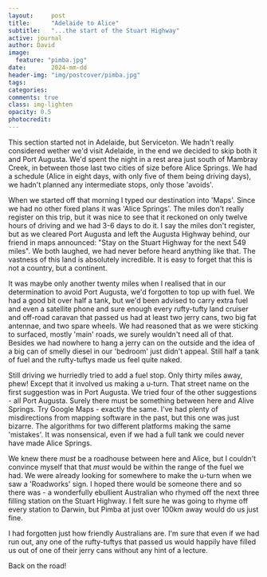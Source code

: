 ```yaml
---
layout:     post
title:      "Adelaide to Alice"
subtitle:   "...the start of the Stuart Highway"
active: journal
author: David
image:
  feature: "pimba.jpg"
date:       2024-mm-dd
header-img: "img/postcover/pimba.jpg"
tags: 
categories: 
comments: true
class: img-lighten 
opacity: 0.5
photocredit:
---
```


This section started not in Adelaide, but Serviceton. We hadn't really considered wether we'd visit Adelaide, in the end we decided to skip both it and Port Augusta. We'd spent the night in a rest area just south of Mambray Creek, in between those last two cities of size before Alice Springs. We had a schedule (Alice in eight days, with only five of them being driving days), we hadn't planned any intermediate stops, only those 'avoids'. 

When we started off that morning I typed our destination into 'Maps'. Since we had no other fixed plans it was 'Alice Springs'. The miles don't really register on this trip, but it was nice to see that it reckoned on only twelve hours of driving and we had 3-6 days to do it. I say the miles don't register, but as we cleared Port Augusta and left the Augusta Highway behind, our friend in maps announced: "Stay on the Stuart Highway for the next 549 miles". We both laughed, we had never before heard anything like that. The vastness of this land is absolutely incredible. It is easy to forget that this is not a country, but a continent.

It was maybe only another twenty miles when I realised that in our determination to avoid Port Augusta, we'd forgotten to top up with fuel. We had a good bit over half a tank, but we'd been advised to carry extra fuel  and even a satellite phone and sure enough every rufty-tufty land cruiser and off-road caravan that passed us had at least two jerry cans, two big fat antennae, and two spare wheels. We had reasoned that as we were sticking to surfaced, mostly 'main' roads, we surely wouldn't need all of that. Besides we had nowhere to hang a jerry can on the outside and the idea of a big can of smelly diesel in our 'bedroom' just didn't appeal. Still half a tank of fuel and the rufty-tuftys made us feel quite naked. 

Still driving we hurriedly tried to add a fuel stop. Only thirty miles away, phew! Except that it involved us making a u-turn. That street name on the first suggestion was in Port Augusta. We tried four of the other suggestions - all Port Augusta. Surely there must be something between here and Alive Springs. Try Google Maps - exactly the same. I've had plenty of misdirections from mapping software in the past, but this one was just bizarre. The algorithms for two different platforms making the same 'mistakes'. It was nonsensical, even if we had a full tank we could never have made Alice Springs.

We knew there _must_ be a roadhouse between here and Alice, but I couldn't convince myself that that _must_ would be within the range of the fuel we had. We were already looking for somewhere to make the u-turn when we saw a 'Roadworks' sign. I hoped there would be someone there and so there was - a wonderfully ebullient Australian who rhymed off the next three filling station on the Stuart Highway. I felt sure he was going to rhyme off every station to Darwin, but Pimba at just over 100km away would do us just fine. 

I had forgotten just how friendly Australians are. I'm sure that even if we had run out, any one of the rufty-tuftys that passed us would happily have filled us out of one of their jerry cans without any hint of a lecture.

Back on the road!







